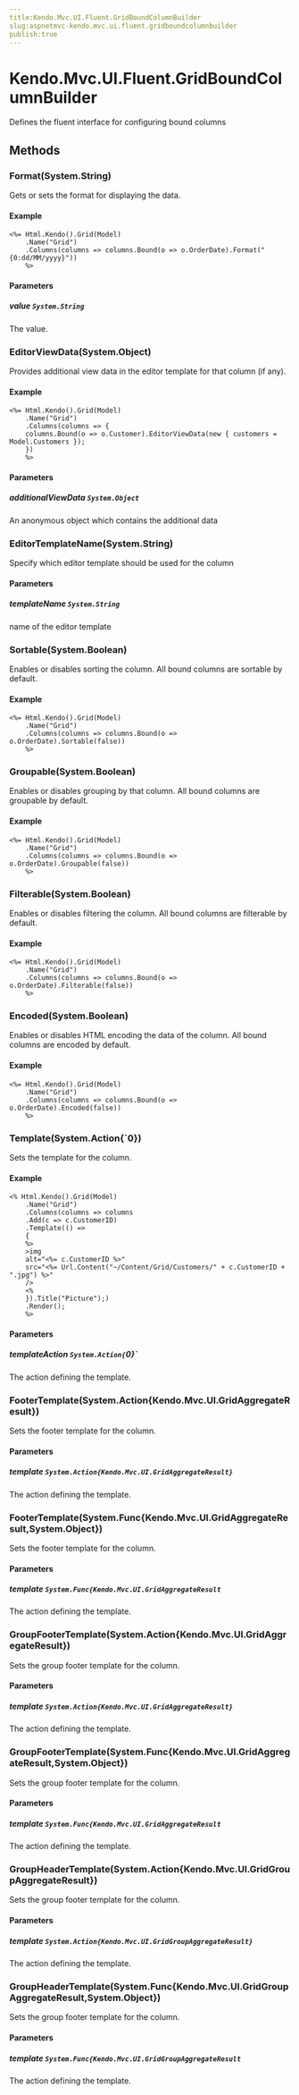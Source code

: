```yaml
---
title:Kendo.Mvc.UI.Fluent.GridBoundColumnBuilder
slug:aspnetmvc-kendo.mvc.ui.fluent.gridboundcolumnbuilder
publish:true
---
```


# Kendo.Mvc.UI.Fluent.GridBoundColumnBuilder

Defines the fluent interface for configuring bound columns

## Methods

### Format(System.String)
Gets or sets the format for displaying the data.

#### Example
    <%= Html.Kendo().Grid(Model)
        .Name("Grid")
        .Columns(columns => columns.Bound(o => o.OrderDate).Format("{0:dd/MM/yyyy}"))
        %>

#### Parameters

##### value `System.String`
The value.

### EditorViewData(System.Object)
Provides additional view data in the editor template for that column (if any).

#### Example
    <%= Html.Kendo().Grid(Model)
        .Name("Grid")
        .Columns(columns => {
        columns.Bound(o => o.Customer).EditorViewData(new { customers = Model.Customers });
        })
        %>

#### Parameters

##### additionalViewData `System.Object`
An anonymous object which contains the additional data

### EditorTemplateName(System.String)
Specify which editor template should be used for the column

#### Parameters

##### templateName `System.String`
name of the editor template

### Sortable(System.Boolean)
Enables or disables sorting the column. All bound columns are sortable by default.

#### Example
    <%= Html.Kendo().Grid(Model)
        .Name("Grid")
        .Columns(columns => columns.Bound(o => o.OrderDate).Sortable(false))
        %>

### Groupable(System.Boolean)
Enables or disables grouping by that column. All bound columns are groupable by default.

#### Example
    <%= Html.Kendo().Grid(Model)
        .Name("Grid")
        .Columns(columns => columns.Bound(o => o.OrderDate).Groupable(false))
        %>

### Filterable(System.Boolean)
Enables or disables filtering the column. All bound columns are filterable by default.

#### Example
    <%= Html.Kendo().Grid(Model)
        .Name("Grid")
        .Columns(columns => columns.Bound(o => o.OrderDate).Filterable(false))
        %>

### Encoded(System.Boolean)
Enables or disables HTML encoding the data of the column. All bound columns are encoded by default.

#### Example
    <%= Html.Kendo().Grid(Model)
        .Name("Grid")
        .Columns(columns => columns.Bound(o => o.OrderDate).Encoded(false))
        %>

### Template(System.Action{`0})
Sets the template for the column.

#### Example
    <% Html.Kendo().Grid(Model)
        .Name("Grid")
        .Columns(columns => columns
        .Add(c => c.CustomerID)
        .Template(() =>
        {
        %>
        >img
        alt="<%= c.CustomerID %>"
        src="<%= Url.Content("~/Content/Grid/Customers/" + c.CustomerID + ".jpg") %>"
        />
        <%
        }).Title("Picture");)
        .Render();
        %>

#### Parameters

##### templateAction `System.Action{`0}`
The action defining the template.

### FooterTemplate(System.Action{Kendo.Mvc.UI.GridAggregateResult})
Sets the footer template for the column.

#### Parameters

##### template `System.Action{Kendo.Mvc.UI.GridAggregateResult}`
The action defining the template.

### FooterTemplate(System.Func{Kendo.Mvc.UI.GridAggregateResult,System.Object})
Sets the footer template for the column.

#### Parameters

##### template `System.Func{Kendo.Mvc.UI.GridAggregateResult`
The action defining the template.

### GroupFooterTemplate(System.Action{Kendo.Mvc.UI.GridAggregateResult})
Sets the group footer template for the column.

#### Parameters

##### template `System.Action{Kendo.Mvc.UI.GridAggregateResult}`
The action defining the template.

### GroupFooterTemplate(System.Func{Kendo.Mvc.UI.GridAggregateResult,System.Object})
Sets the group footer template for the column.

#### Parameters

##### template `System.Func{Kendo.Mvc.UI.GridAggregateResult`
The action defining the template.

### GroupHeaderTemplate(System.Action{Kendo.Mvc.UI.GridGroupAggregateResult})
Sets the group footer template for the column.

#### Parameters

##### template `System.Action{Kendo.Mvc.UI.GridGroupAggregateResult}`
The action defining the template.

### GroupHeaderTemplate(System.Func{Kendo.Mvc.UI.GridGroupAggregateResult,System.Object})
Sets the group footer template for the column.

#### Parameters

##### template `System.Func{Kendo.Mvc.UI.GridGroupAggregateResult`
The action defining the template.